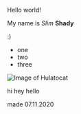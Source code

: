 Hello world!

My name is *Slim* **Shady**

:)


- one
- two
- three

![Image of Hulatocat](https://octodex.github.com/images/hula_loop_octodex03.gif)


hi hey hello

made 07.11.2020
